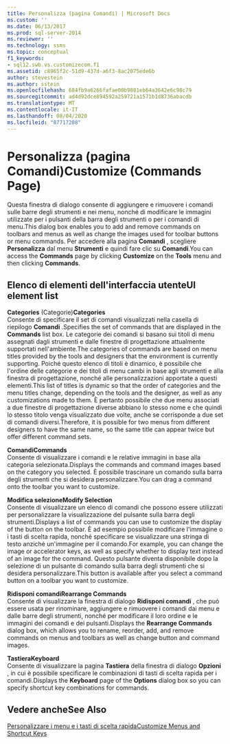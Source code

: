 ```yaml
---
title: Personalizza (pagina Comandi) | Microsoft Docs
ms.custom: ''
ms.date: 06/13/2017
ms.prod: sql-server-2014
ms.reviewer: ''
ms.technology: ssms
ms.topic: conceptual
f1_keywords:
- sql12.swb.vs.customizecom.f1
ms.assetid: c8965f2c-51d9-437d-a6f3-8ac2075ede6b
author: stevestein
ms.author: sstein
ms.openlocfilehash: 684fb9a6266fafae00b9881eb64a3642e6c98c79
ms.sourcegitcommit: ad4d92dce894592a259721a1571b1d8736abacdb
ms.translationtype: MT
ms.contentlocale: it-IT
ms.lasthandoff: 08/04/2020
ms.locfileid: "87717208"
---
```

# <a name="customize-commands-page"></a><span data-ttu-id="a08a3-102">Personalizza (pagina Comandi)</span><span class="sxs-lookup"><span data-stu-id="a08a3-102">Customize (Commands Page)</span></span>
  <span data-ttu-id="a08a3-103">Questa finestra di dialogo consente di aggiungere e rimuovere i comandi sulle barre degli strumenti e nei menu, nonché di modificare le immagini utilizzate per i pulsanti della barra degli strumenti o per i comandi di menu.</span><span class="sxs-lookup"><span data-stu-id="a08a3-103">This dialog box enables you to add and remove commands on toolbars and menus as well as change the images used for toolbar buttons or menu commands.</span></span> <span data-ttu-id="a08a3-104">Per accedere alla pagina **Comandi** , scegliere **Personalizza** dal menu **Strumenti** e quindi fare clic su **Comandi**.</span><span class="sxs-lookup"><span data-stu-id="a08a3-104">You can access the **Commands** page by clicking **Customize** on the **Tools** menu and then clicking **Commands**.</span></span>  
  
## <a name="ui-element-list"></a><span data-ttu-id="a08a3-105">Elenco di elementi dell'interfaccia utente</span><span class="sxs-lookup"><span data-stu-id="a08a3-105">UI element list</span></span>  
 <span data-ttu-id="a08a3-106">**Categories** (Categorie)</span><span class="sxs-lookup"><span data-stu-id="a08a3-106">**Categories**</span></span>  
 <span data-ttu-id="a08a3-107">Consente di specificare il set di comandi visualizzati nella casella di riepilogo **Comandi** .</span><span class="sxs-lookup"><span data-stu-id="a08a3-107">Specifies the set of commands that are displayed in the **Commands** list box.</span></span> <span data-ttu-id="a08a3-108">Le categorie dei comandi si basano sui titoli di menu assegnati dagli strumenti e dalle finestre di progettazione attualmente supportati nell'ambiente.</span><span class="sxs-lookup"><span data-stu-id="a08a3-108">The categories of commands are based on menu titles provided by the tools and designers that the environment is currently supporting.</span></span> <span data-ttu-id="a08a3-109">Poiché questo elenco di titoli è dinamico, è possibile che l'ordine delle categorie e dei titoli di menu cambi in base agli strumenti e alla finestra di progettazione, nonché alle personalizzazioni apportate a questi elementi.</span><span class="sxs-lookup"><span data-stu-id="a08a3-109">This list of titles is dynamic so that the order of categories and the menu titles change, depending on the tools and the designer, as well as any customizations made to them.</span></span> <span data-ttu-id="a08a3-110">È pertanto possibile che due menu associati a due finestre di progettazione diverse abbiano lo stesso nome e che quindi lo stesso titolo venga visualizzato due volte, anche se corrisponde a due set di comandi diversi.</span><span class="sxs-lookup"><span data-stu-id="a08a3-110">Therefore, it is possible for two menus from different designers to have the same name, so the same title can appear twice but offer different command sets.</span></span>  
  
 <span data-ttu-id="a08a3-111">**Comandi**</span><span class="sxs-lookup"><span data-stu-id="a08a3-111">**Commands**</span></span>  
 <span data-ttu-id="a08a3-112">Consente di visualizzare i comandi e le relative immagini in base alla categoria selezionata.</span><span class="sxs-lookup"><span data-stu-id="a08a3-112">Displays the commands and command images based on the category you selected.</span></span> <span data-ttu-id="a08a3-113">È possibile trascinare un comando sulla barra degli strumenti che si desidera personalizzare.</span><span class="sxs-lookup"><span data-stu-id="a08a3-113">You can drag a command onto the toolbar you want to customize.</span></span>  
  
 <span data-ttu-id="a08a3-114">**Modifica selezione**</span><span class="sxs-lookup"><span data-stu-id="a08a3-114">**Modify Selection**</span></span>  
 <span data-ttu-id="a08a3-115">Consente di visualizzare un elenco di comandi che possono essere utilizzati per personalizzare la visualizzazione del pulsante sulla barra degli strumenti.</span><span class="sxs-lookup"><span data-stu-id="a08a3-115">Displays a list of commands you can use to customize the display of the button on the toolbar.</span></span> <span data-ttu-id="a08a3-116">È ad esempio possibile modificare l'immagine o i tasti di scelta rapida, nonché specificare se visualizzare una stringa di testo anziché un'immagine per il comando.</span><span class="sxs-lookup"><span data-stu-id="a08a3-116">For example, you can change the image or accelerator keys, as well as specify whether to display text instead of an image for the command.</span></span> <span data-ttu-id="a08a3-117">Questo pulsante diventa disponibile dopo la selezione di un pulsante di comando sulla barra degli strumenti che si desidera personalizzare.</span><span class="sxs-lookup"><span data-stu-id="a08a3-117">This button is available after you select a command button on a toolbar you want to customize.</span></span>  
  
 <span data-ttu-id="a08a3-118">**Ridisponi comandi**</span><span class="sxs-lookup"><span data-stu-id="a08a3-118">**Rearrange Commands**</span></span>  
 <span data-ttu-id="a08a3-119">Consente di visualizzare la finestra di dialogo **Ridisponi comandi** , che può essere usata per rinominare, aggiungere e rimuovere i comandi dai menu e dalle barre degli strumenti, nonché per modificare il loro ordine e le immagini dei comandi e dei pulsanti.</span><span class="sxs-lookup"><span data-stu-id="a08a3-119">Displays the **Rearrange Commands** dialog box, which allows you to rename, reorder, add, and remove commands on menus and toolbars as well as change button and command images.</span></span>  
  
 <span data-ttu-id="a08a3-120">**Tastiera**</span><span class="sxs-lookup"><span data-stu-id="a08a3-120">**Keyboard**</span></span>  
 <span data-ttu-id="a08a3-121">Consente di visualizzare la pagina **Tastiera** della finestra di dialogo **Opzioni** , in cui è possibile specificare le combinazioni di tasti di scelta rapida per i comandi.</span><span class="sxs-lookup"><span data-stu-id="a08a3-121">Displays the **Keyboard** page of the **Options** dialog box so you can specify shortcut key combinations for commands.</span></span>  
  
## <a name="see-also"></a><span data-ttu-id="a08a3-122">Vedere anche</span><span class="sxs-lookup"><span data-stu-id="a08a3-122">See Also</span></span>  
 [<span data-ttu-id="a08a3-123">Personalizzare i menu e i tasti di scelta rapida</span><span class="sxs-lookup"><span data-stu-id="a08a3-123">Customize Menus and Shortcut Keys</span></span>](../customize-menus-and-shortcut-keys.md)  
